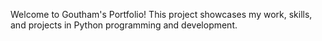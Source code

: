 Welcome to Goutham's Portfolio! This project showcases my work, skills, and projects in Python programming and development.

